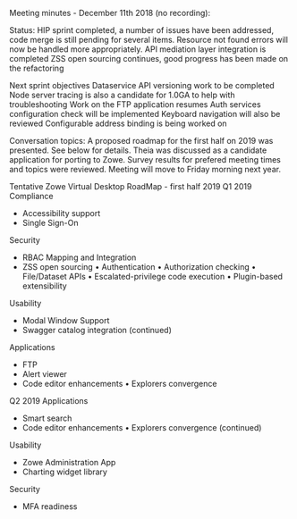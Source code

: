 Meeting minutes - December 11th 2018 (no recording):

Status:
HIP sprint completed, a number of issues have been addressed, code merge is still pending for several items.
Resource not found errors will now be handled more appropriately.
API mediation layer integration is completed
ZSS open sourcing continues, good progress has been made on the refactoring

Next sprint objectives
Dataservice API versioning work to be completed
Node server tracing is also a candidate for 1.0GA to help with troubleshooting
Work on the FTP application resumes
Auth services configuration check will be implemented
Keyboard navigation will also be reviewed
Configurable address binding is being worked on

Conversation topics:
A proposed roadmap for the first half on 2019 was presented. See below for details.
Theia was discussed as a candidate application for porting to Zowe.
Survey results for prefered meeting times and topics were reviewed. Meeting will move to Friday morning next year.


Tentative Zowe Virtual Desktop RoadMap - first half 2019
Q1 2019
Compliance
- Accessibility support 
- Single Sign-On

Security
- RBAC Mapping and Integration
- ZSS open sourcing
•	Authentication
•	Authorization checking
•	File/Dataset APIs
•	Escalated-privilege code execution
•	Plugin-based extensibility

Usability
- Modal Window Support
- Swagger catalog integration (continued)

Applications
- FTP
- Alert viewer 
- Code editor enhancements
•	Explorers convergence

Q2 2019
Applications
- Smart search
- Code editor enhancements
•	Explorers convergence (continued)

Usability
- Zowe Administration App
- Charting widget library

Security
- MFA readiness

